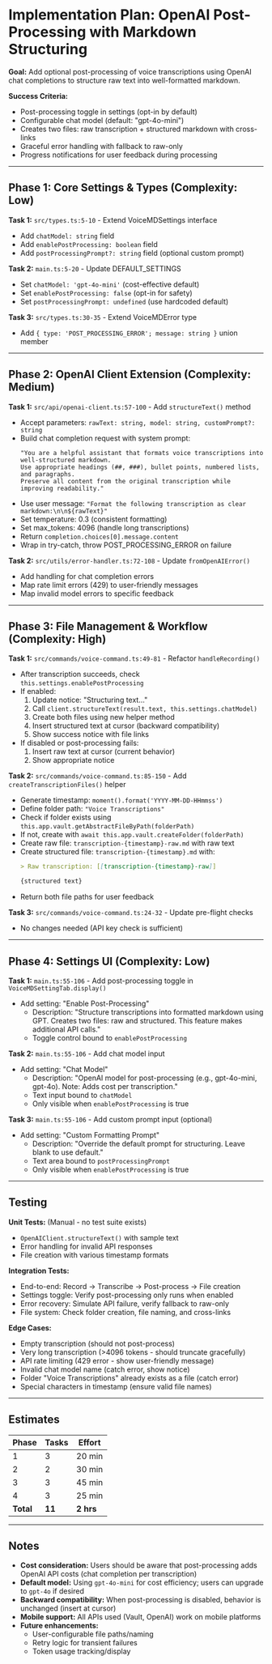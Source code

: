 # Implementation Plan: OpenAI Post-Processing with Markdown Structuring

**Goal:** Add optional post-processing of voice transcriptions using OpenAI chat completions to structure raw text into well-formatted markdown.

**Success Criteria:**
- Post-processing toggle in settings (opt-in by default)
- Configurable chat model (default: "gpt-4o-mini")
- Creates two files: raw transcription + structured markdown with cross-links
- Graceful error handling with fallback to raw-only
- Progress notifications for user feedback during processing

---

## Phase 1: Core Settings & Types (Complexity: Low)

**Task 1:** `src/types.ts:5-10` - Extend VoiceMDSettings interface
- Add `chatModel: string` field
- Add `enablePostProcessing: boolean` field
- Add `postProcessingPrompt?: string` field (optional custom prompt)

**Task 2:** `main.ts:5-20` - Update DEFAULT_SETTINGS
- Set `chatModel: 'gpt-4o-mini'` (cost-effective default)
- Set `enablePostProcessing: false` (opt-in for safety)
- Set `postProcessingPrompt: undefined` (use hardcoded default)

**Task 3:** `src/types.ts:30-35` - Extend VoiceMDError type
- Add `{ type: 'POST_PROCESSING_ERROR'; message: string }` union member

---

## Phase 2: OpenAI Client Extension (Complexity: Medium)

**Task 1:** `src/api/openai-client.ts:57-100` - Add `structureText()` method
- Accept parameters: `rawText: string, model: string, customPrompt?: string`
- Build chat completion request with system prompt:
  ```
  "You are a helpful assistant that formats voice transcriptions into well-structured markdown.
  Use appropriate headings (##, ###), bullet points, numbered lists, and paragraphs.
  Preserve all content from the original transcription while improving readability."
  ```
- Use user message: `"Format the following transcription as clear markdown:\n\n${rawText}"`
- Set temperature: 0.3 (consistent formatting)
- Set max_tokens: 4096 (handle long transcriptions)
- Return `completion.choices[0].message.content`
- Wrap in try-catch, throw POST_PROCESSING_ERROR on failure

**Task 2:** `src/utils/error-handler.ts:72-108` - Update `fromOpenAIError()`
- Add handling for chat completion errors
- Map rate limit errors (429) to user-friendly messages
- Map invalid model errors to specific feedback

---

## Phase 3: File Management & Workflow (Complexity: High)

**Task 1:** `src/commands/voice-command.ts:49-81` - Refactor `handleRecording()`
- After transcription succeeds, check `this.settings.enablePostProcessing`
- If enabled:
  1. Update notice: "Structuring text..."
  2. Call `client.structureText(result.text, this.settings.chatModel)`
  3. Create both files using new helper method
  4. Insert structured text at cursor (backward compatibility)
  5. Show success notice with file links
- If disabled or post-processing fails:
  1. Insert raw text at cursor (current behavior)
  2. Show appropriate notice

**Task 2:** `src/commands/voice-command.ts:85-150` - Add `createTranscriptionFiles()` helper
- Generate timestamp: `moment().format('YYYY-MM-DD-HHmmss')`
- Define folder path: `"Voice Transcriptions"`
- Check if folder exists using `this.app.vault.getAbstractFileByPath(folderPath)`
- If not, create with `await this.app.vault.createFolder(folderPath)`
- Create raw file: `transcription-{timestamp}-raw.md` with raw text
- Create structured file: `transcription-{timestamp}.md` with:
  ```markdown
  > Raw transcription: [[transcription-{timestamp}-raw]]

  {structured text}
  ```
- Return both file paths for user feedback

**Task 3:** `src/commands/voice-command.ts:24-32` - Update pre-flight checks
- No changes needed (API key check is sufficient)

---

## Phase 4: Settings UI (Complexity: Low)

**Task 1:** `main.ts:55-106` - Add post-processing toggle in `VoiceMDSettingTab.display()`
- Add setting: "Enable Post-Processing"
  - Description: "Structure transcriptions into formatted markdown using GPT. Creates two files: raw and structured. This feature makes additional API calls."
  - Toggle control bound to `enablePostProcessing`

**Task 2:** `main.ts:55-106` - Add chat model input
- Add setting: "Chat Model"
  - Description: "OpenAI model for post-processing (e.g., gpt-4o-mini, gpt-4o). Note: Adds cost per transcription."
  - Text input bound to `chatModel`
  - Only visible when `enablePostProcessing` is true

**Task 3:** `main.ts:55-106` - Add custom prompt input (optional)
- Add setting: "Custom Formatting Prompt"
  - Description: "Override the default prompt for structuring. Leave blank to use default."
  - Text area bound to `postProcessingPrompt`
  - Only visible when `enablePostProcessing` is true

---

## Testing

**Unit Tests:** (Manual - no test suite exists)
- `OpenAIClient.structureText()` with sample text
- Error handling for invalid API responses
- File creation with various timestamp formats

**Integration Tests:**
- End-to-end: Record → Transcribe → Post-process → File creation
- Settings toggle: Verify post-processing only runs when enabled
- Error recovery: Simulate API failure, verify fallback to raw-only
- File system: Check folder creation, file naming, and cross-links

**Edge Cases:**
- Empty transcription (should not post-process)
- Very long transcription (>4096 tokens - should truncate gracefully)
- API rate limiting (429 error - show user-friendly message)
- Invalid chat model name (catch error, show notice)
- Folder "Voice Transcriptions" already exists as a file (catch error)
- Special characters in timestamp (ensure valid file names)

---

## Estimates

| Phase | Tasks | Effort  |
|-------|-------|---------|
| 1     | 3     | 20 min  |
| 2     | 2     | 30 min  |
| 3     | 3     | 45 min  |
| 4     | 3     | 25 min  |
| **Total** | **11** | **2 hrs** |

---

## Notes

- **Cost consideration:** Users should be aware that post-processing adds OpenAI API costs (chat completion per transcription)
- **Default model:** Using `gpt-4o-mini` for cost efficiency; users can upgrade to `gpt-4o` if desired
- **Backward compatibility:** When post-processing is disabled, behavior is unchanged (insert at cursor)
- **Mobile support:** All APIs used (Vault, OpenAI) work on mobile platforms
- **Future enhancements:**
  - User-configurable file paths/naming
  - Retry logic for transient failures
  - Token usage tracking/display
